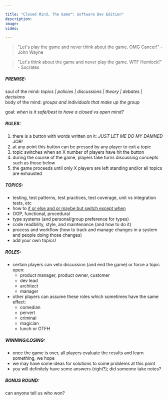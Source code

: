 ```yaml
---

title: "Closed Mind, The Game™: Software Dev Edition"
description:
image:
video:

---
```


<div id="brain-lock"></div>

> "Let's play the game and never think about the game. OMG Cancer!" - John Wayne

> "Let's think about the game and never play the game. WTF Hemlock!" - Socrates

##### PREMISE:
soul of the mind: _topics | policies | discussions | theory | debates | decisions_   
body of the mind: _groups and individuals that make up the group_   

goal: _when is it safe/best to have a closed vs open mind?_   

##### RULES:
1. there is a button with words written on it: _*JUST LET ME DO MY DAMNED JOB!*_
2. at any point this button can be pressed by any player to exit a topic
3. topic switches when an X number of players have hit the button
4. during the course of the game, players take turns discussing concepts such as those below
5. the game proceeds until only X players are left standing and/or all topics are exhausted

##### TOPICS:
- testing, test patterns, test practices, test coverage, unit vs integration tests, etc
- how to [if or else and or maybe but switch except when](https://blog.cleancoder.com/uncle-bob/2021/03/06/ifElseSwitch.html)
- OOP, functional, procedural
- type systems (and personal/group preference for types)
- code readbility, style, and maintenance (and how to do it)
- process and workflow (how to track and manage changes in a system and people doing those changes)
- add your own topics!

##### ROLES:
- certain players can veto discussion (and end the game) or force a topic open:
	- product manager, product owner, customer
	- dev lead
	- architect
	- manager
- other players can assume these roles which sometimes have the same effect:
	- comedian
	- pervert
	- criminal
	- magician
	- lunch or GTFH

##### WINNING/LOSING:
- once the game is over, all players evaluate the results and learn something, we hope
- we may have some ideas for solutions to some problems at this point
- you will definitely have some answers (right?); did someone take notes?

##### BONUS ROUND:
can anyone tell us who won?



